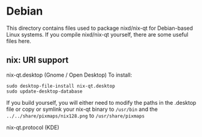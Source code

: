 
Debian
====================
This directory contains files used to package nixd/nix-qt
for Debian-based Linux systems. If you compile nixd/nix-qt yourself, there are some useful files here.

## nix: URI support ##


nix-qt.desktop  (Gnome / Open Desktop)
To install:

	sudo desktop-file-install nix-qt.desktop
	sudo update-desktop-database

If you build yourself, you will either need to modify the paths in
the .desktop file or copy or symlink your nix-qt binary to `/usr/bin`
and the `../../share/pixmaps/nix128.png` to `/usr/share/pixmaps`

nix-qt.protocol (KDE)

